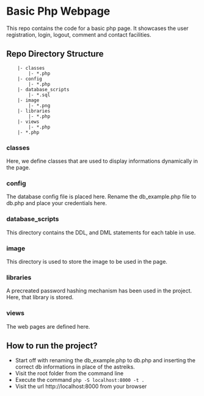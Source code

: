 # Basic Php Webpage

This repo contains the code for a basic php page. It showcases the user registration, login, logout, comment and contact facilities.

## Repo Directory Structure
        |- classes
            |- *.php
        |- config
            |- *.php
        |- database_scripts
            |- *.sql
        |- image
            |- *.png
        |- libraries
            |- *.php
        |- views
            |- *.php
        |- *.php

### classes
Here, we define classes that are used to display informations dynamically in the page.

### config
The database config file is placed here. Rename the db_example.php file to db.php and place your credentials here.

### database_scripts
This directory contains the DDL, and DML statements for each table in use.

### image
This directory is used to store the image to be used in the page.

### libraries
A precreated password hashing mechanism has been used in the project. Here, that library is stored.

### views
The web pages are defined here.

## How to run the project?
* Start off with renaming the db_example.php to db.php and inserting the correct db informations in place of the astreiks.
* Visit the root folder from the command line
* Execute the command `php -S localhost:8000 -t .`
* Visit the url http://localhost:8000 from your browser
